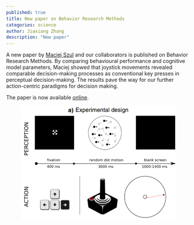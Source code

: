 ```yaml
---
published: true
title: New paper on Behavior Research Methods
categories: science
author: Jiaxiang Zhang
description: "New paper"
---
```


A new paper by [Maciej Szul](/people/maciej_szul) and our collaborators is published on Behavior Research Methods. By comparing behavioural performance and cognitive model parameters, Maciej showed that joystick movements revealed comparable decision-making processes as conventional key presses in perceptual decision-making. The results pave the way for our further action-centric paradigms for decision making.

The paper is now available [online](https://link.springer.com/article/10.3758/s13428-019-01269-3).

<figure  class="half center">
	<a href="/images/photo/Szulpaper.png"><img src="/images/photo/Szulpaper.png" alt=""></a>
</figure>



